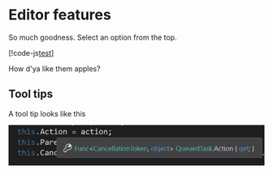# Editor features

So much goodness. Select an option from the top.

[!code-js[test](test.js)]

How d'ya like them apples?

## Tool tips

A tool tip looks like this

![VS tooltip](/images/tooltip.png)
